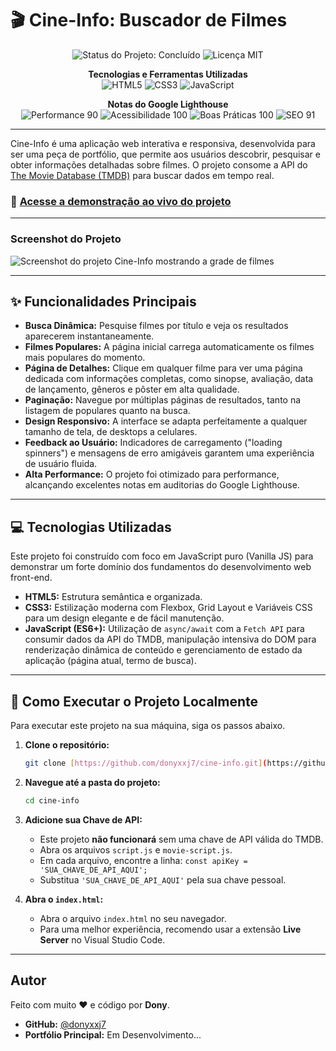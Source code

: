 # 🎬 Cine-Info: Buscador de Filmes

<p align="center">
  <img src="https://img.shields.io/badge/status-conclu%C3%ADdo-brightgreen?style=for-the-badge" alt="Status do Projeto: Concluído"/>
  <img src="https://img.shields.io/badge/licen%C3%A7a-MIT-blue?style=for-the-badge" alt="Licença MIT"/>
</p>

<p align="center">
  <strong>Tecnologias e Ferramentas Utilizadas</strong><br>
  <img src="https://img.shields.io/badge/HTML5-E34F26?style=for-the-badge&logo=html5&logoColor=white" alt="HTML5"/>
  <img src="https://img.shields.io/badge/CSS3-1572B6?style=for-the-badge&logo=css3&logoColor=white" alt="CSS3"/>
  <img src="https://img.shields.io/badge/JavaScript-F7DF1E?style=for-the-badge&logo=javascript&logoColor=black" alt="JavaScript"/>
</p>

<p align="center">
  <strong>Notas do Google Lighthouse</strong><br>
  <img src="https://img.shields.io/badge/Performance-90-brightgreen?style=for-the-badge&logo=lighthouse&logoColor=white" alt="Performance 90"/>
  <img src="https://img.shields.io/badge/Acessibilidade-100-brightgreen?style=for-the-badge&logo=lighthouse&logoColor=white" alt="Acessibilidade 100"/>
  <img src="https://img.shields.io/badge/Boas%20Práticas-100-brightgreen?style=for-the-badge&logo=lighthouse&logoColor=white" alt="Boas Práticas 100"/>
  <img src="https://img.shields.io/badge/SEO-91-brightgreen?style=for-the-badge&logo=lighthouse&logoColor=white" alt="SEO 91"/>
</p>

---

Cine-Info é uma aplicação web interativa e responsiva, desenvolvida para ser uma peça de portfólio, que permite aos usuários descobrir, pesquisar e obter informações detalhadas sobre filmes. O projeto consome a API do [The Movie Database (TMDB)](https://www.themoviedb.org/) para buscar dados em tempo real.

### 🔗 [Acesse a demonstração ao vivo do projeto](https://infocine.netlify.app/)

---

### Screenshot do Projeto

![Screenshot do projeto Cine-Info mostrando a grade de filmes](https://github.com/user-attachments/assets/903d3c41-81de-4805-bc0a-f7b0e48b63f9)

---

## ✨ Funcionalidades Principais

* **Busca Dinâmica:** Pesquise filmes por título e veja os resultados aparecerem instantaneamente.
* **Filmes Populares:** A página inicial carrega automaticamente os filmes mais populares do momento.
* **Página de Detalhes:** Clique em qualquer filme para ver uma página dedicada com informações completas, como sinopse, avaliação, data de lançamento, gêneros e pôster em alta qualidade.
* **Paginação:** Navegue por múltiplas páginas de resultados, tanto na listagem de populares quanto na busca.
* **Design Responsivo:** A interface se adapta perfeitamente a qualquer tamanho de tela, de desktops a celulares.
* **Feedback ao Usuário:** Indicadores de carregamento ("loading spinners") e mensagens de erro amigáveis garantem uma experiência de usuário fluida.
* **Alta Performance:** O projeto foi otimizado para performance, alcançando excelentes notas em auditorias do Google Lighthouse.

---

## 💻 Tecnologias Utilizadas

Este projeto foi construído com foco em JavaScript puro (Vanilla JS) para demonstrar um forte domínio dos fundamentos do desenvolvimento web front-end.

* **HTML5:** Estrutura semântica e organizada.
* **CSS3:** Estilização moderna com Flexbox, Grid Layout e Variáveis CSS para um design elegante e de fácil manutenção.
* **JavaScript (ES6+):** Utilização de `async/await` com a `Fetch API` para consumir dados da API do TMDB, manipulação intensiva do DOM para renderização dinâmica de conteúdo e gerenciamento de estado da aplicação (página atual, termo de busca).

---

## 🚀 Como Executar o Projeto Localmente

Para executar este projeto na sua máquina, siga os passos abaixo.

1.  **Clone o repositório:**
    ```bash
    git clone [https://github.com/donyxxj7/cine-info.git](https://github.com/donyxxj7/cine-info.git)
    ```

2.  **Navegue até a pasta do projeto:**
    ```bash
    cd cine-info
    ```

3.  **Adicione sua Chave de API:**
    * Este projeto **não funcionará** sem uma chave de API válida do TMDB.
    * Abra os arquivos `script.js` e `movie-script.js`.
    * Em cada arquivo, encontre a linha: `const apiKey = 'SUA_CHAVE_DE_API_AQUI';`
    * Substitua `'SUA_CHAVE_DE_API_AQUI'` pela sua chave pessoal.

4.  **Abra o `index.html`:**
    * Abra o arquivo `index.html` no seu navegador.
    * Para uma melhor experiência, recomendo usar a extensão **Live Server** no Visual Studio Code.

---

## Autor

Feito com muito ❤️ e código por **Dony**.

* **GitHub:** [@donyxxj7](https://github.com/donyxxj7)
* **Portfólio Principal:** Em Desenvolvimento...
